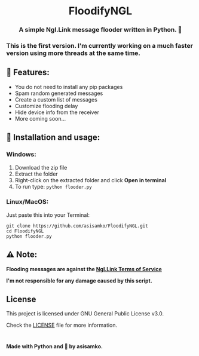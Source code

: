 <h1 align="center">FloodifyNGL</h1>
<h3 align="center">A simple Ngl.Link message flooder written in Python. 💌</h3>

### This is the first version. I'm currently working on a much faster version using more threads at the same time.

##
## 👀 Features:
- You do not need to install any pip packages
- Spam random generated messages
- Create a custom list of messages
- Customize flooding delay
- Hide device info from the receiver
- More coming soon...

## 💾 Installation and usage:

### Windows:
1. Download the zip file
2. Extract the folder
3. Right-click on the extracted folder and click **Open in terminal**
4. To run type: ```python flooder.py```

### Linux/MacOS:
Just paste this into your Terminal:
```
git clone https://github.com/asisamko/FloodifyNGL.git
cd FloodifyNGL
python flooder.py
```

## ⚠️ Note:
**Flooding messages are against the [Ngl.Link Terms of Service](https://ngl.link/terms-of-service)**

**I'm not responsible for any damage caused by this script.**

## License
This project is licensed under GNU General Public License v3.0.

Check the [LICENSE](LICENSE) file for more information.


#
**Made with Python and 💖 by asisamko.**
